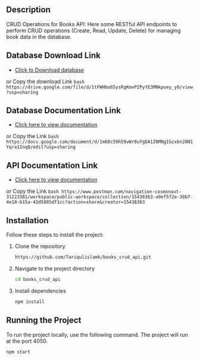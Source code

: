 

## Description
CRUD Operations for Books API: Here some RESTful API endpoints to perform CRUD operations (Create, Read, Update, Delete) for managing book data in the database.

## Database Download Link
- [Click to Download database](https://drive.google.com/file/d/1tFWHbo65ysRgKmxPZPyYE3MNkpuey_y8/view?usp=sharing)

or Copy the download Link
    ```bash
    https://drive.google.com/file/d/1tFWHbo65ysRgKmxPZPyYE3MNkpuey_y8/view?usp=sharing
    ```
## Database Documentation Link
- [Click here to view documentation](https://docs.google.com/document/d/1m6Dc59h59vWr0uYgDA1Z0MNgIGzxbn20N1Yqra1InqQ/edit?usp=sharing)

or Copy the Link
    ```bash
    https://docs.google.com/document/d/1m6Dc59h59vWr0uYgDA1Z0MNgIGzxbn20N1Yqra1InqQ/edit?usp=sharing
    ```

## API Documentation Link
- [Click here to view documentation](https://www.postman.com/navigation-cosmonaut-31223381/workspace/public-workspace/collection/15438363-a9ef5f2e-38b7-4e18-b15a-42d5885df1cc?action=share&creator=15438363)

or Copy the Link
    ```bash
    https://www.postman.com/navigation-cosmonaut-31223381/workspace/public-workspace/collection/15438363-a9ef5f2e-38b7-4e18-b15a-42d5885df1cc?action=share&creator=15438363
    ```

## Installation
Follow these steps to install the project:

1. Clone the repository
    ```bash
    https://github.com/Tariqulislamk/books_crud_api.git
    ```
2. Navigate to the project directory
    ```bash
    cd books_crud_api
    ```
3. Install dependencies
    ```bash
    npm install
    ```

## Running the Project
To run the project locally, use the following command. The project will run at the port 4050.

```bash
npm start